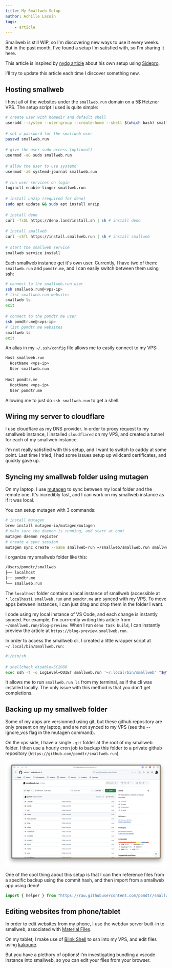 ```yaml
---
title: My Smallweb Setup
author: Achille Lacoin
tags:
    - article
---
```


Smallweb is still WIP, so I'm discovering new ways to use it every weeks. But in the past month, I've found a setup I'm satisfied with, so I'm sharing it here.

This article is inspired by [nydg article](https://www.smallweb.ndyg.co/) about his own setup using [Sidepro](https://sidepro.cloud).

I'll try to update this article each time I discover something new.

<!-- more -->

## Hosting smallweb

I host all of the websites under the `smallweb.run` domain on a 5$ Hetzner VPS. The setup script I used is quite simple:

```sh
# create user with homedir and default shell
useradd --system --user-group --create-home --shell $(which bash) smallweb.run

# set a password for the smallweb user
passwd smallweb.run

# give the user sudo access (optional)
usermod -aG sudo smallweb.run

# allow the user to use systemd
usermod -aG systemd-journal smallweb.run

# run user services on login
loginctl enable-linger smallweb.run

# install unzip (required for deno)
sudo apt update && sudo apt install unzip

# install deno
curl -fsSL https://deno.land/install.sh | sh # install deno

# install smallweb
curl -sSfL https://install.smallweb.run | sh # install smallweb

# start the smallweb service
smallweb service install
```

Each smallweb instance get it's own user. Currently, I have two of them: `smallweb.run` and `pomdtr.me`, and I can easily switch between them using ssh:

```sh
# connect to the smallweb.run user
ssh smallweb.run@<vps-ip>
# list smallweb.run websites
smallweb ls
exit

# connect to the pomdtr.me user
ssh pomdtr.me@<vps-ip>
# list pomdtr.me websites
smallweb ls
exit
```

An alias in my `~/.ssh/config` file allows me to easily connect to my VPS:

```txt
Host smallweb.run
  HostName <vps-ip>
  User smallweb.run

Host pomdtr.me
  HostName <vps-ip>
  User pomdtr.me
```

Allowing me to just do `ssh smallweb.run` to get a shell.

## Wiring my server to cloudflare

I use cloudflare as my DNS provider. In order to proxy request to my smallweb instance, I installed `cloudflared` on my VPS, and created a tunnel for each of my smallweb instance.

I'm not really satisfied with this setup, and I want to switch to caddy at some point. Last time I tried, I had some issues setup up wildcard certificates, and quickly gave up.

## Syncing my smallweb folder using mutagen

On my laptop, I use [mutagen](https://mutagen.io/) to sync between my local folder and the remote one. It's incredibly fast, and I can work on my smallweb instance as if it was local.

You can setup mutagen with 3 commands:

```sh
# install mutagen
brew install mutagen-io/mutagen/mutagen
# make sure the daemon is running, and start at boot
mutagen daemon register
# create a sync session
mutagen sync create --name smallweb-run ~/smallweb/smallweb.run smallweb.run@<vps-ip>:/home/smallweb.run/smallweb --ignore_vcs --ignore=node_modules
```

I organize my smallweb folder like this:

```txt
/Users/pomdtr/smallweb
├── localhost
├── pomdtr.me
└── smallweb.run
```

The `localhost` folder contains a local instance of smallweb (accessible at `*.localhost`). `smallweb.run` and `pomdtr.me` are synced with my VPS. To move apps between instances, I can just drag and drop them in the folder I want.

I code using my local instance of VS Code, and each change is instantly synced. For example, I'm currrently writing this article from `~/smallweb.run/blog-preview`. When I run `deno task build`, I can instantly preview the article at `https://blog-preview.smallweb.run`.

In order to access the smallweb cli, I created a little wrapper script at `~/.local/bin/smallweb.run`:

```sh
#!/bin/sh

# shellcheck disable=SC2088
exec ssh -t -o LogLevel=QUIET smallweb.run '~/.local/bin/smallweb' "$@"
```

It allows me to run `smallweb.run ls` from my terminal, as if the cli was installed locally. The only issue with this method is that you don't get completions.

## Backing up my smallweb folder

Some of my apps are versionned using git, but these github repository are only present on my laptop, and are not synced to my VPS (see the --ignore_vcs flag in the mutagen command).

On the vps side, I have a single `.git` folder at the root of my smallweb folder. I then use a hourly cron job to backup this folder to a private github repository (`https://github.com/pomdtr/smallweb.run`).

![smallweb.run backup](/img/smallweb-run-backup.png)

One of the cool thing about this setup is that I can then reference files from a specific backup using the commit hash, and then import from a smallweb app using deno!

```ts
import { helper } from "https://raw.githubusercontent.com/pomdtr/smallweb.run/0adca1a6dfe866df49d6b11071781ffb5ea31b52/discord/main.ts";
```

## Editing websites from phone/tablet

In order to edit websites from my phone, I use the webdav server built-in to smallweb, associated with [Material Files](https://play.google.com/store/apps/details?id=me.zhanghai.android.files&hl=en_US).

On my tablet, I make use of [Blink Shell](https://blink.sh/) to ssh into my VPS, and edit files using [kakoune](https://kakoune.org/).

But you have a plethory of options! I'm investigating bundling a vscode instance into smallweb, so you can edit your files from your browser.
